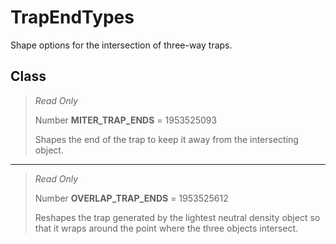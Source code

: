 # TrapEndTypes
Shape options for the intersection of three-way traps.

## Class
> *Read Only* 
> 
> Number **MITER_TRAP_ENDS** = 1953525093
> 
> Shapes the end of the trap to keep it away from the intersecting object.
*** 
> *Read Only* 
> 
> Number **OVERLAP_TRAP_ENDS** = 1953525612
> 
> Reshapes the trap generated by the lightest neutral density object so that it wraps around the point where the three objects intersect.

